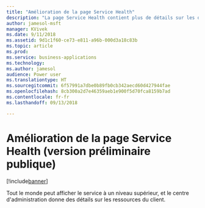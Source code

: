 ```yaml
---
title: "Amélioration de la page Service Health"
description: "La page Service Health contient plus de détails sur les différents aspects du service et va être localisée"
author: jamesol-msft
manager: KVivek
ms.date: 9/11/2018
ms.assetid: 9d1c1f60-ce73-e811-a96b-000d3a18c83b
ms.topic: article
ms.prod: 
ms.service: business-applications
ms.technology: 
ms.author: jamesol
audience: Power user
ms.translationtype: HT
ms.sourcegitcommit: 6f57991a7dbe0b89fb0cb342aecd60d427944fae
ms.openlocfilehash: 8cb300a2d7e46359aeb1e900f5d70fca8159b7ad
ms.contentlocale: fr-fr
ms.lasthandoff: 09/13/2018

---
```

# <a name="enhanced-service-health-page-public-preview"></a>Amélioration de la page Service Health (version préliminaire publique)


[!include[banner](../../includes/banner.md)]

Tout le monde peut afficher le service à un niveau supérieur, et le centre d'administration donne des détails sur les ressources du client.

